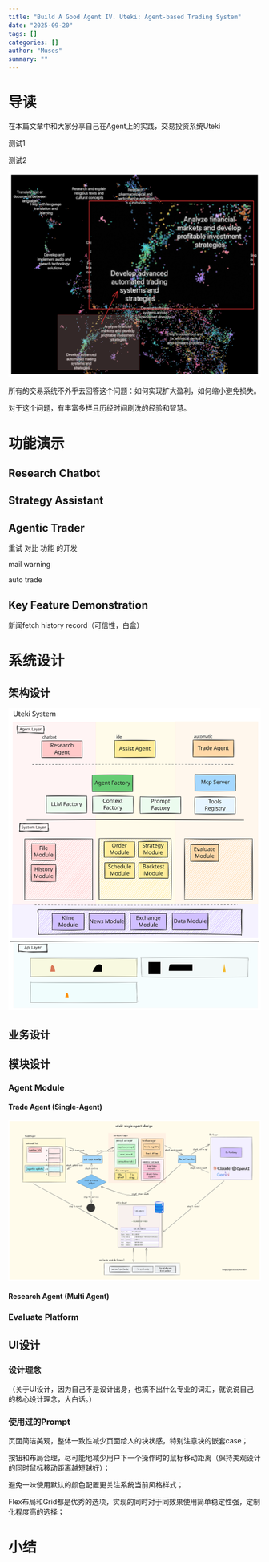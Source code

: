 ```yaml
---
title: "Build A Good Agent IV. Uteki: Agent-based Trading System"
date: "2025-09-20"
tags: []
categories: []
author: "Muses"
summary: ""
---
```


<h1>导读</h1><p>在本篇文章中和大家分享自己在Agent上的实践，交易投资系统Uteki</p><p>测试1</p><p>测试2</p><p></p><img src="https://raw.githubusercontent.com/Rain1601/rain.blog.repo/main/assets/images/imported_20250919_223552_39670b66.png" alt="" isuploading="false"><p>所有的交易系统不外乎去回答这个问题：如何实现扩大盈利，如何缩小避免损失。</p><p>对于这个问题，有丰富多样且历经时间刷洗的经验和智慧。</p><h1>功能演示</h1><h2>Research Chatbot</h2><h2>Strategy Assistant</h2><h2>Agentic Trader</h2><p>重试 对比 功能 的开发</p><p>mail warning</p><p>auto trade</p><h2>Key Feature Demonstration</h2><p>新闻fetch history record（可信性，白盒）</p><h1>系统设计</h1><h2>架构设计</h2><img src="https://raw.githubusercontent.com/Rain1601/rain.blog.repo/main/assets/images/image_20250920T021835_twdb6q.svg" isuploading="false"><p></p><p></p><h2>业务设计</h2><h2>模块设计</h2><h3>Agent Module</h3><h4>Trade Agent (Single-Agent)</h4><p></p><img src="https://raw.githubusercontent.com/Rain1601/rain.blog.repo/main/assets/images/imported_20250919_223554_071f4a71.png" alt="" isuploading="false"><h4>Research Agent (Multi Agent)</h4><h3>Evaluate Platform</h3><h2>UI设计</h2><h3>设计理念</h3><p>（关于UI设计，因为自己不是设计出身，也搞不出什么专业的词汇，就说说自己的核心设计理念，大白话。）</p><h3>使用过的Prompt</h3><p>页面简洁美观，整体一致性减少页面给人的块状感，特别注意块的嵌套case；</p><p>按钮和布局合理，尽可能地减少用户下一个操作时的鼠标移动距离（保持美观设计的同时鼠标移动距离越短越好）；</p><p>避免一味使用默认的颜色配置更关注系统当前风格样式；</p><p>Flex布局和Grid都是优秀的选项，实现的同时对于同效果使用简单稳定性强，定制化程度高的选择；</p><h1>小结</h1><p></p>